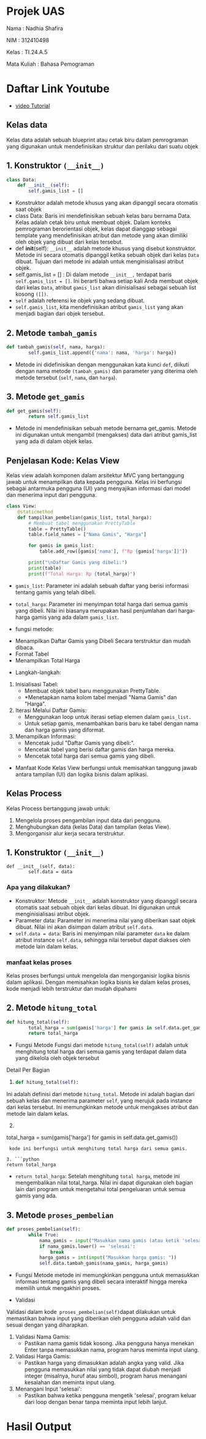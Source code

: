 # Projek UAS

Nama : Nadhia Shafira

NIM : 312410498

Kelas : TI.24.A.5

Mata Kuliah : Bahasa Pemograman

# Daftar Link Youtube
- [video Tutorial](https://youtu.be/j4hMhmlo1qY?feature=shared)
  
## Kelas data
Kelas data adalah sebuah blueprint atau cetak biru dalam pemrograman yang digunakan untuk mendefinisikan struktur dan perilaku dari suatu objek
##  1. Konstruktor ```(__init__)```

```python
class Data:
    def __init__(self):
        self.gamis_list = [] 
```
* Konstruktor adalah metode khusus yang akan dipanggil secara otomatis saat objek
* class Data: Baris ini mendefinisikan sebuah kelas baru bernama Data. Kelas adalah cetak biru untuk membuat objek. Dalam konteks pemrograman berorientasi objek, kelas dapat dianggap sebagai template yang mendefinisikan atribut dan metode yang akan dimiliki oleh objek yang dibuat dari kelas tersebut.
* def __init__(self): `__init__` adalah metode khusus yang disebut konstruktor. Metode ini secara otomatis dipanggil ketika sebuah objek dari kelas `Data` dibuat. Tujuan dari metode ini adalah untuk menginisialisasi atribut objek.
* self.gamis_list = [] : Di dalam metode `__init__,` terdapat baris `self.gamis_list = []`. Ini berarti bahwa setiap kali Anda membuat objek dari kelas `Data`, atribut `gamis_list` akan diinisialisasi sebagai sebuah list kosong `([])`.
*  `self` adalah referensi ke objek yang sedang dibuat.
*  `self.gamis_list`, kita mendefinisikan atribut `gamis_list` yang akan menjadi bagian dari objek tersebut.
## 2. Metode `tambah_gamis`
```python
def tambah_gamis(self, nama, harga):
        self.gamis_list.append({'nama': nama, 'harga': harga})
```
* Metode ini didefinisikan dengan menggunakan kata kunci `def`, diikuti dengan nama metode `(tambah_gamis)` dan parameter yang diterima oleh metode tersebut (`self`, `nama`, dan `harga`).
## 3. Metode `get_gamis`
```python
def get_gamis(self):
        return self.gamis_list
```
* Metode ini mendefinisikan sebuah metode bernama get_gamis. Metode ini digunakan untuk mengambil (mengakses) data dari atribut gamis_list yang ada di dalam objek kelas.

## Penjelasan Kode: Kelas View
Kelas view adalah komponen dalam arsitektur MVC yang bertanggung jawab untuk menampilkan data kepada pengguna. Kelas ini berfungsi sebagai antarmuka pengguna (UI) yang menyajikan informasi dari model dan menerima input dari pengguna.

```python
class View:
    @staticmethod
    def tampilkan_pembelian(gamis_list, total_harga):
        # Membuat tabel menggunakan PrettyTable
        table = PrettyTable()
        table.field_names = ["Nama Gamis", "Harga"]

        for gamis in gamis_list:
            table.add_row([gamis['nama'], f"Rp {gamis['harga']}"])

        print("\nDaftar Gamis yang dibeli:")
        print(table)
        print(f"Total Harga: Rp {total_harga}")
```

* `gamis_list`: Parameter ini adalah sebuah daftar yang berisi informasi tentang gamis yang telah dibeli.
* `total_harga`: Parameter ini menyimpan total harga dari semua gamis yang dibeli. Nilai ini biasanya merupakan hasil penjumlahan dari harga-harga gamis yang ada dalam `gamis_list`.

* fungsi metode:

- Menampilkan Daftar Gamis yang Dibeli Secara terstruktur dan mudah dibaca.
- Format Tabel
- Menampilkan Total Harga

* Langkah-langkah:

1. Inisialisasi Tabel:
   * Membuat objek tabel baru menggunakan PrettyTable.
   * *Menetapkan nama kolom tabel menjadi "Nama Gamis" dan "Harga".
2. Iterasi Melalui Daftar Gamis:
   * Menggunakan loop untuk iterasi setiap elemen dalam `gamis_list.`
   * Untuk setiap gamis, menambahkan baris baru ke tabel dengan nama dan harga gamis yang diformat.
3. Menampilkan Informasi:
   * Mencetak judul "Daftar Gamis yang dibeli:".
   * Mencetak tabel yang berisi daftar gamis dan harga mereka.
   * Mencetak total harga dari semua gamis yang dibeli.

* Manfaat Kode
Kelas View berfungsi untuk memisahkan tanggung jawab antara tampilan (UI) dan logika bisnis dalam aplikasi.

## Kelas Process

Kelas Process bertanggung jawab untuk:

1. Mengelola proses pengambilan input data dari pengguna.
2. Menghubungkan data (kelas Data) dan tampilan (kelas View).
3. Mengorganisir alur kerja secara terstruktur.

## 1. Konstruktor `(__init__)`
```phython
def __init__(self, data):
        self.data = data
```
### Apa yang dilakukan?

* Konstruktor: Metode `__init__` adalah konstruktor yang dipanggil secara otomatis saat sebuah objek dari kelas dibuat. Ini digunakan untuk menginisialisasi atribut objek.
* Parameter data: Parameter ini menerima nilai yang diberikan saat objek dibuat. Nilai ini akan disimpan dalam atribut `self.data`.
* `self.data = data`: Baris ini menyimpan nilai parameter `data` ke dalam atribut instance `self.data`, sehingga nilai tersebut dapat diakses oleh metode lain dalam kelas.
### manfaat kelas proses

Kelas proses berfungsi untuk mengelola dan mengorganisir logika bisnis dalam aplikasi. Dengan memisahkan logika bisnis ke dalam kelas proses, kode menjadi lebih terstruktur dan mudah dipahami

## 2. Metode `hitung_total`
```python
def hitung_total(self):
        total_harga = sum(gamis['harga'] for gamis in self.data.get_gamis())
        return total_harga
```

* Fungsi Metode
Fungsi dari metode `hitung_total(self)` adalah untuk menghitung total harga dari semua gamis yang terdapat dalam data yang dikelola oleh objek tersebut

Detail Per Bagian

1. ```python
   def hitung_total(self):
   ```
Ini adalah definisi dari metode `hitung_total`. Metode ini adalah bagian dari sebuah kelas dan menerima parameter `self`, yang merujuk pada instance dari kelas tersebut. Ini memungkinkan metode untuk mengakses atribut dan metode lain dalam kelas.

2. ```python
total_harga = sum(gamis['harga'] for gamis in self.data.get_gamis())
```
 kode ini berfungsi untuk menghitung total harga dari semua gamis.

3. ```python
return total_harga
```
* `return total_harga`: Setelah menghitung `total harga`, metode ini mengembalikan nilai total_harga. Nilai ini dapat digunakan oleh bagian lain dari program untuk mengetahui total pengeluaran untuk semua gamis yang ada.

## 3. Metode `proses_pembelian`

```python
def proses_pembelian(self):
        while True:
            nama_gamis = input("Masukkan nama gamis (atau ketik 'selesai' untuk mengakhiri): ")
            if nama_gamis.lower() == 'selesai':
                break
            harga_gamis = int(input("Masukkan harga gamis: "))
            self.data.tambah_gamis(nama_gamis, harga_gamis)
```

* Fungsi Metode
metode ini memungkinkan pengguna untuk memasukkan informasi tentang gamis yang dibeli secara interaktif hingga mereka memilih untuk mengakhiri proses.

* Validasi

Validasi dalam kode` proses_pembelian(self)`dapat dilakukan untuk memastikan bahwa input yang diberikan oleh pengguna adalah valid dan sesuai dengan yang diharapkan.
1. Validasi Nama Gamis:
   * Pastikan nama gamis tidak kosong. Jika pengguna hanya menekan Enter tanpa memasukkan nama, program harus meminta input ulang.
2. Validasi Harga Gamis:
   * Pastikan harga yang dimasukkan adalah angka yang valid. Jika pengguna memasukkan nilai yang tidak dapat diubah menjadi integer (misalnya, huruf atau simbol), program harus       menangani kesalahan dan meminta input ulang.
3. Menangani Input 'selesai':
   * Pastikan bahwa ketika pengguna mengetik 'selesai', program keluar dari loop dengan benar tanpa meminta input lebih lanjut.

# Hasil Output
